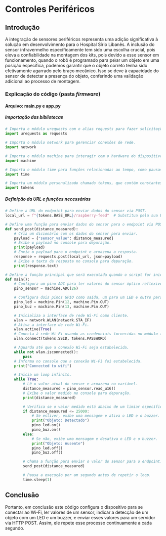 # Controles Periféricos 
## Introdução
A integração de sensores periféricos representa uma adição significativa à solução em desenvolvimento para o Hospital Sírio Libanês. A inclusão do sensor infravermelho especificamente tem sido uma escolha crucial, pois eleva a confiabilidade na montagem dos kits, pois devido a esse sensor em funcionamento, quando o robô é programado para pe\ar um objeto em uma posição específica, podemos garantir que o objeto correto tenha sido efetivamente agarrado pelo braço mecânico. Isso se deve à capacidade do sensor de detectar a presença do objeto, conferindo uma validação adicional ao processo de montagem.

### Explicação do código (pasta *firmware*)
#### Arquivo: main.py e app.py
##### Importação das bibliotecas
```python 
# Importa o módulo urequests com o alias requests para fazer solicitações HTTP.
import urequests as requests

# Importa o módulo network para gerenciar conexões de rede.
import network

# Importa o módulo machine para interagir com o hardware do dispositivo.
import machine

# Importa o módulo time para funções relacionadas ao tempo, como pausas.
import time

# Importa um módulo personalizado chamado tokens, que contém constantes como URLs e credenciais.
import tokens
```
##### Definição da URL e funções necessárias
``` python 
# Define a URL do endpoint para enviar dados do sensor via POST.
local_url = f"{tokens.BASE_URL}/raspberry-feed"  # Substitua pela sua URL local.

# Define uma função para enviar dados do sensor para o endpoint via POST.
def send_post(distance_measured):
    # Cria um dicionário com os dados do sensor para enviar.
    payload = {"sensor_value": distance_measured}
    # Exibe o payload no console para depuração.
    print(payload)
    # Envia o payload para o endpoint e armazena a resposta.
    response = requests.post(local_url, json=payload)
    # Exibe o texto da resposta no console para depuração.
    print(response.text)

# Define a função principal que será executada quando o script for iniciado.
def main():
    # Configura um pino ADC para ler valores do sensor óptico reflexivo.
    pino_sensor = machine.ADC(26)

    # Configura dois pinos GPIO como saída, um para um LED e outro para um buzzer.
    pino_led = machine.Pin(12, machine.Pin.OUT)
    pino_buz = machine.Pin(13, machine.Pin.OUT)

    # Inicializa a interface de rede Wi-Fi como cliente.
    wlan = network.WLAN(network.STA_IF)
    # Ativa a interface de rede Wi-Fi.
    wlan.active(True)
    # Conecta à rede Wi-Fi usando as credenciais fornecidas no módulo tokens.
    wlan.connect(tokens.SSID, tokens.PASSWORD)

    # Aguarda até que a conexão Wi-Fi seja estabelecida.
    while not wlan.isconnected():
        pass
    # Informa no console que a conexão Wi-Fi foi estabelecida.
    print("Connected to wifi")

    # Inicia um loop infinito.
    while True:
        # Lê o valor atual do sensor e armazena na variável.
        distance_measured = pino_sensor.read_u16()
        # Exibe o valor medido no console para depuração.
        print(distance_measured)

        # Verifica se o valor medido está abaixo de um limiar específico.
        if distance_measured <= 25000:
            # Se estiver, exibe uma mensagem e ativa o LED e o buzzer.
            print("Objeto: Detectado")
            pino_led.on()
            pino_buz.on()
        else:
            # Se não, exibe uma mensagem e desativa o LED e o buzzer.
            print("Objeto: Ausente")
            pino_led.off()
            pino_buz.off()

        # Chama a função para enviar o valor do sensor para o endpoint.
        send_post(distance_measured)

        # Pausa a execução por um segundo antes de repetir o loop.
        time.sleep(1)
```
## Conclusão
Portanto, em conclusão este código configura o dispositivo para se conectar ao Wi-Fi, ler valores de um sensor, indicar a detecção de um objeto com um LED e um buzzer, e enviar esses valores para um servidor via HTTP POST. Assim, ele repete esse processo continuamente a cada segundo.
